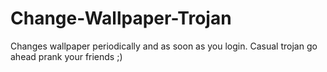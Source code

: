 # Change-Wallpaper-Trojan
Changes wallpaper periodically and as soon as you login. Casual trojan go ahead prank your friends ;)
